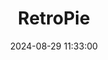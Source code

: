 ---
layout: post
title: RetroPie
summary: 
date: '2024-08-29 11:33:00'
tags: [Emulation, Operating Systems, Raspberry Pi]
---